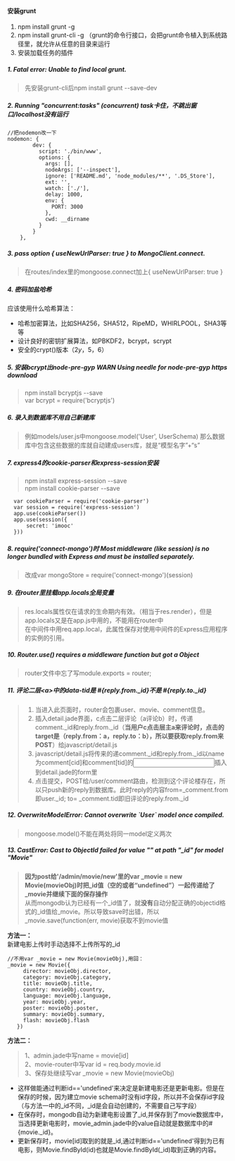 #### 安装grunt
1. npm install grunt -g
2. npm install grunt-cli -g  （grunt的命令行接口，会把grunt命令植入到系统路径里，就允许从任意的目录来运行
3. 安装加载任务的插件  


##### 1. Fatal error: Unable to find local grunt.  
> 先安装grunt-cli后npm install grunt --save-dev  

##### 2. Running "concurrent:tasks" (concurrent) task卡住，不跳出窗口/localhost没有运行
```
//把nodemon改一下
nodemon: {
        dev: {
          script: './bin/www',
          options: {
            args: [],
            nodeArgs: ['--inspect'],
            ignore: ['README.md', 'node_modules/**', '.DS_Store'],
            ext: '',
            watch: ['./'],
            delay: 1000,
            env: {
              PORT: 3000
            },
            cwd: __dirname
          }
        }
    },
```

 ##### 3. pass option { useNewUrlParser: true } to MongoClient.connect.
 > 在routes/index里的mongoose.connect加上{ useNewUrlParser: true }
    
 ##### 4. 密码加盐哈希
 
 应该使用什么哈希算法：
 * 哈希加密算法，比如SHA256，SHA512，RipeMD，WHIRLPOOL，SHA3等等
 * 设计良好的密钥扩展算法，如PBKDF2，bcrypt，scrypt
 * 安全的crypt()版本（$2y$，$5$，$6$）
 
 ##### 5. 安装bcrypt出node-pre-gyp WARN Using needle for node-pre-gyp https download
 > npm install bcryptjs --save  
var bcrypt = require('bcryptjs')

 ##### 6. 录入到数据库不用自己新建库
 > 例如models/user.js中mongoose.model('User', UserSchema) 那么数据库中包含这些数据的库就自动建成users库，就是“模型名字”+“s”
 
 ##### 7. express4的cookie-parser和express-session安装
 > npm install express-session --save  
   npm install cookie-parser --save
  ```
    var cookieParser = require('cookie-parser')
    var session = require('express-session')
    app.use(cookieParser())
    app.use(session({
        secret: 'imooc'
    }))
  ```
  
 ##### 8. require('connect-mongo')时 Most middleware (like session) is no longer bundled with Express and must be installed separately.
 > 改成var mongoStore = require('connect-mongo')(session)
 
 ##### 9. 在router里挂载app.locals全局变量
 > res.locals属性仅在请求的生命期内有效。（相当于res.render），但是app.locals又是在app.js中用的，不能用在router中  
 在中间件中用req.app.local，此属性保存对使用中间件的Express应用程序的实例的引用。
 
 ##### 10. Router.use() requires a middleware function but got a Object
 > router文件中忘了写module.exports = router;
 
 ##### 11. 评论二层\<a>中的data-tid是 #{reply.from._id}不是 #{reply.to._id}
 > 1. 当进入此页面时，router会包裹user、movie、comment信息。  
 > 2. 插入detail.jade界面，c点击二层评论（a评论b）时，传递comment._id和reply.from._id（__当用户c点击层主a来评论时，点击的target是（reply.from：a，reply.to：b），所以要获取reply.from来POST__）给javascript/detail.js  
 > 3. javascript/detail.js将传来的递comment._id和reply.from._id以name为comment[cid]和comment[tid]的<input>插入到detail.jade的form里  
 > 4. 点击提交，POST给/user/comment路由，检测到这个评论楼存在，所以只push新的reply到数据库。此时reply的内容from=_comment.from即user._id;  to= _comment.tid即旧评论的reply.from._id
 
 ##### 12. OverwriteModelError: Cannot overwrite \`User` model once compiled.
 > mongoose.model()不能在两处将同一model定义两次
 
 ##### 13. CastError: Cast to ObjectId failed for value "" at path "_id" for model "Movie"
>  **因为post给'/admin/movie/new'里的var _movie = new Movie(movieObj)时把_id值（空的或者“undefined”）一起传递给了_movie并继续下面的保存操作**  
 > 从而mongodb认为已经有一个_id值了，就**没有**自动分配正确的objectid格式的_id值给_movie。所以导致save时出错，所以 _movie.save(function(err, movie)获取不到movie值  
 
**方法一：**  
 新建电影上传时手动选择不上传所写的_id
 ```
 //不用var _movie = new Movie(movieObj),用回：
 _movie = new Movie({
      director: movieObj.director,
      category: movieObj.category,
      title: movieObj.title,
      country: movieObj.country,
      language: movieObj.language,
      year: movieObj.year,
      poster: movieObj.poster,
      summary: movieObj.summary,
      flash: movieObj.flash
    })
 ```
 **方法二：**
> 1、admin.jade中写name = movie[id]  
> 2、movie-router中写var id = req.body.movie.id  
> 3、保存处继续写var _movie = new Movie(movieObj)  

* 这样做能通过判断id=='undefined'来决定是新建电影还是更新电影。但是在保存的时候，因为建立movie schema时没有id字段，所以并不会保存id字段（与方法一中的_id不同，_id是会自动创建的，不需要自己写字段）  
* 在保存时，mongodb自动为新建电影设置了_id,并保存到了movie数据库中，当选择更新电影时，movie_admin.jade中的value自动就是数据库中的#{movie._id}。  
* 更新保存时，movie[id]取到的就是_id,通过判断id=='undefined'得到为已有电影，则Movie.findById(id)也就是Movie.findById(_id)取到正确的内容。

 
        
 
 